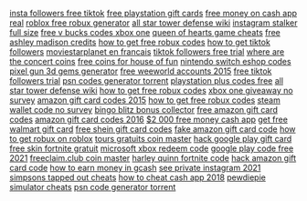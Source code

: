 <a href="https://lookerstudio.google.com/reporting/f5d12342-fd4b-4e83-b403-23f238112569/page/OD2AD">insta followers free tiktok</a>
<a href="https://lookerstudio.google.com/reporting/9b6a13a9-bcc9-4621-9fba-59674794cedf/page/zDHED">free playstation gift cards</a>
<a href="https://lookerstudio.google.com/reporting/5930c59f-9728-4c25-9c23-3f4f40e2f4cb/page/NloDD">free money on cash app real</a>
<a href="https://lookerstudio.google.com/reporting/7985aba1-3847-43a6-b0bc-85d671bf4637/page/DjD">roblox free robux generator</a>
<a href="https://lookerstudio.google.com/reporting/8b5f6a8e-1e35-4208-b6e0-1874c612535b/page/wrS9C">all star tower defense wiki</a>
<a href="https://lookerstudio.google.com/reporting/26b7ed20-c95e-49d3-99c9-15b94e1b4b49/page/ECqDD">instagram stalker full size</a>
<a href="https://lookerstudio.google.com/reporting/158ef786-5b76-43f0-bf5e-17114f845a32/page/DjD">free v bucks codes xbox one</a>
<a href="https://lookerstudio.google.com/s/teUInTR6baM">queen of hearts game cheats</a>
<a href="https://lookerstudio.google.com/s/ooUZ768Eu8k">free ashley madison credits</a>
<a href="https://lookerstudio.google.com/reporting/136b9b77-54b5-413d-bda3-fc26bd720656/page/DjD">how to get free robux codes</a>
<a href="https://lookerstudio.google.com/reporting/ceb4a7a3-96f3-4ce9-b9ea-d23638e6114f/page/DjD">how to get tiktok followers</a>
<a href="https://lookerstudio.google.com/reporting/2aca8045-f31a-48e4-bc3e-0ed743e1a9f2/page/DjD">moviestarplanet en francais</a>
<a href="https://lookerstudio.google.com/s/iBWzIb-N8QE">tiktok followers free trial</a>
<a href="https://lookerstudio.google.com/reporting/f995df56-644f-4a10-9579-916b53f3b9d8/page/DjD">where are the concert coins</a>
<a href="https://lookerstudio.google.com/reporting/a54f7886-be99-42b1-a435-60cdc4838cf0/page/XmhED">free coins for house of fun</a>
<a href="https://lookerstudio.google.com/reporting/c939b3df-919b-4433-b19b-d06fdc660bc6/page/DjD">nintendo switch eshop codes</a>
<a href="https://lookerstudio.google.com/reporting/8e2c0218-c18b-4940-b6f9-eb1110eb107e/page/bTgDD">pixel gun 3d gems generator</a>
<a href="https://lookerstudio.google.com/reporting/4eab0431-2395-44ee-b7ea-0208f8484a54/page/DjD">free weeworld accounts 2015</a>
<a href="https://lookerstudio.google.com/s/uPM3nBht2vY">free tiktok followers trial</a>
<a href="https://lookerstudio.google.com/reporting/3b2e9d27-e8fa-446a-8fb6-bd6d9efc6107/page/DjD">psn codes generator torrent</a>
<a href="https://lookerstudio.google.com/reporting/c74ccb7e-08cb-40e4-a648-fd37a5953932/page/1DHED">playstation plus codes free</a>
<a href="https://lookerstudio.google.com/reporting/f0bda7e5-2a0d-49ea-87c1-3aeff77ee7f0/page/DjD">all star tower defense wiki</a>
<a href="https://lookerstudio.google.com/reporting/6390382d-b818-409b-a152-6dac1b8b08e1/page/DjD">how to get free robux codes</a>
<a href="https://lookerstudio.google.com/reporting/d8720b8a-8d7b-472e-be31-87089fb356d4/page/DjD">xbox one giveaway no survey</a>
<a href="https://lookerstudio.google.com/reporting/85d5b4f9-8687-401c-954d-cd6be3882faa/page/DjD">amazon gift card codes 2015</a>
<a href="https://lookerstudio.google.com/reporting/6b4d2bcb-3db9-4dcb-9f0d-018bc1c81932/page/DjD">how to get free robux codes</a>
<a href="https://lookerstudio.google.com/reporting/fba8658a-daa2-4b09-850d-ae8623de0c07/page/DjD">steam wallet code no survey</a>
<a href="https://lookerstudio.google.com/reporting/c2aae8d6-c469-43ad-a640-90be0ae7d4cf/page/DjD">bingo blitz bonus collector</a>
<a href="https://lookerstudio.google.com/reporting/e0e469ce-20ee-431e-b2d7-3ed966b2b1f6/page/GAqDD">free amazon gift card codes</a>
<a href="https://lookerstudio.google.com/reporting/5997e087-3772-4279-95e3-ac880f467791/page/DjD">amazon gift card codes 2016</a>
<a href="https://lookerstudio.google.com/reporting/ed57aa19-469c-437e-926d-064267608dcb/page/T51AD">$2 000 free money cash app</a>
<a href="https://lookerstudio.google.com/reporting/f8e243fc-5fab-42a8-b34f-5c0b03fde4aa/page/NvWED">get free walmart gift card</a>
<a href="https://lookerstudio.google.com/reporting/cc9ffd54-8259-438b-9eb9-b3f9ec29f27d/page/muWED">free shein gift card codes</a>
<a href="https://lookerstudio.google.com/reporting/9916fc96-c2fd-40f0-9906-8268f6921536/page/DjD">fake amazon gift card code</a>
<a href="https://lookerstudio.google.com/reporting/30c8bf37-9286-4224-98a8-238150899ae8/page/DjD">how to get robux on roblox</a>
<a href="https://lookerstudio.google.com/reporting/b481867e-7c2e-4f83-981d-6410407462f0/page/DjD">tours gratuits coin master</a>
<a href="https://lookerstudio.google.com/reporting/707d8c52-8106-4ab4-b99c-58698ad4ce68/page/DjD">hack google play gift card</a>
<a href="https://lookerstudio.google.com/reporting/b844b644-63eb-45b4-847d-b7a2a16d106a/page/DjD">free skin fortnite gratuit</a>
<a href="https://lookerstudio.google.com/reporting/4c8ae399-5880-4287-9d31-2fb455632c92/page/DjD">microsoft xbox redeem code</a>
<a href="https://lookerstudio.google.com/reporting/c1f2bd9b-f860-4d1b-b03d-5ef0ed0ad569/page/DjD">google play code free 2021</a>
<a href="https://lookerstudio.google.com/reporting/9ce42630-fb33-4766-95ca-4a6c25a436c5/page/DjD">freeclaim.club coin master</a>
<a href="https://lookerstudio.google.com/reporting/9aff9c1b-c330-4c27-98e6-fcd33e336047/page/DjD">harley quinn fortnite code</a>
<a href="https://lookerstudio.google.com/reporting/546491f7-2c9c-4ddd-9887-0600c7db486b/page/DjD">hack amazon gift card code</a>
<a href="https://lookerstudio.google.com/reporting/84aa2c18-c1ff-4474-9e55-005f6e1f8b11/page/DjD">how to earn money in gcash</a>
<a href="https://lookerstudio.google.com/reporting/57b3e5ce-0553-4c1c-b5df-90f6fb3aaa26/page/DjD">see private instagram 2021</a>
<a href="https://lookerstudio.google.com/s/h_-Up3Cpv-Y">simpsons tapped out cheats</a>
<a href="https://lookerstudio.google.com/reporting/e359f405-cfd8-41e7-a1d5-5eef7d3f30d6/page/7VT9C">how to cheat cash app 2018</a>
<a href="https://lookerstudio.google.com/s/q2vzsEqoVPU">pewdiepie simulator cheats</a>
<a href="https://lookerstudio.google.com/reporting/7fe7e5ba-ab88-4f07-afc6-60625279086b/page/DjD">psn code generator torrent</a>
